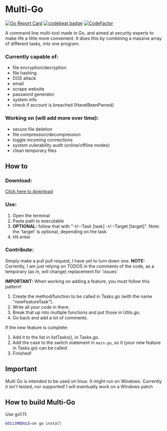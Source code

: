 # Multi-Go

[![Go Report Card](https://goreportcard.com/badge/github.com/TheRedSpy15/Multi-Go)](https://goreportcard.com/report/github.com/TheRedSpy15/Multi-Go)
[![codebeat badge](https://codebeat.co/badges/d6180a76-99be-4013-a0c2-0e4bcf0b9655)](https://codebeat.co/projects/github-com-theredspy15-multi-go-master)
[![CodeFactor](https://www.codefactor.io/repository/github/theredspy15/multi-go/badge)](https://www.codefactor.io/repository/github/theredspy15/multi-go)

A command line multi-tool made in Go, and aimed at security experts to make life a little more convenient. It does this by combining a massive array of different tasks, into one program.
### Currently capable of:
- file encryption/decryption
- file hashing
- DOS attack
- email
- scrape website
- password generator
- system info
- check if account is breached (HaveIBeenPwned)
### Working on (will add more over time):
- secure file deletion
- file compression/decompression
- toggle incoming connections
- system vulerability audit (online/offline modes)
- clean temporary files
## How to
### Download:
[Click here to download](https://github.com/TheRedSpy15/Multi-Go/releases/download/0.6.1/MultiGo_0_6_1)
### Use:
1. Open the terminal
2. Paste path to executable
3. **OPTIONAL:** follow that with "-t/--Task [task] -r/--Target [target]". Note: the 'target' is optional, depending on the task
4. Hit enter
### Contribute:
Simply make a pull pull request, I have yet to turn down one.
**NOTE:** Currently, I am just relying on TODOS in the comments of the code, as a temporary (as in, will change) replacement for 'issues'

**IMPORTANT:** When working on adding a feature, you must follow this pattern!
1. Create the method/function to be called in Tasks.go (with the name "newFeatureTask").
2. Write all your code in there.
3. Break that up into multiple functions and put those in Utils.go.
4. Go back and add a lot of comments.

If the new feature is complete:
1. Add it to the list in listTasks(), in Tasks.go.
2. Add the case to the switch statement in `main.go`, so it (your new feature in Tasks.go) can be called.
3. Finished!
## Important
Multi Go is intended to be used on linux. It might run on Windows. Currently it isn't tested, nor supported! I will eventually work on a Windows patch

## How to build Multi-Go

Use go1.11:

```bash
GO111MODULE=on go install
```